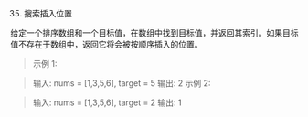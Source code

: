 
35. 搜索插入位置

给定一个排序数组和一个目标值，在数组中找到目标值，并返回其索引。如果目标值不存在于数组中，返回它将会被按顺序插入的位置。

> 示例 1:

> 输入: nums = [1,3,5,6], target = 5
输出: 2
示例 2:

> 输入: nums = [1,3,5,6], target = 2
输出: 1
